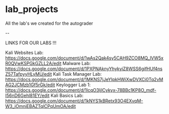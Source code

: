 # lab_projects
All the lab's we created for the autograder


--



LINKS FOR OUR LABS !!!


Kali Websites Lab:
https://docs.google.com/document/d/1wAs2Qak4sy5CAH9ZCO8MQ_lVW5xR0QVwKSPGkGZLL2A/edit 
Malware Lab:
https://docs.google.com/document/d/1PXPNAknyYhykyiZ8WSS6gifHUf4nsZ57TafpyyHLyMU/edit
Kali Task Manager Lab:
https://docs.google.com/document/d/1MKNS7jJeYIpkHWiXwDVXCi0Tq2vMAG2JCMzb1Gf5rGk/edit
Keylogger Lab 1:
https://docs.google.com/document/d/1lcqO3ljlCykyx-78BBc1KP8O_mdf-I56nD6Gehl81EY/edit
Kali Basics Lab:
https://docs.google.com/document/d/1kNYS1kBRetx93O4EXvqM-W3_iOmniEBAZTqlCPqUmOA/edit




